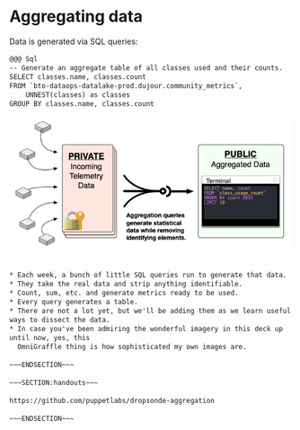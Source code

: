 <!SLIDE >
# Aggregating data

Data is generated via SQL queries:

    @@@ Sql
    -- Generate an aggregate table of all classes used and their counts.
    SELECT classes.name, classes.count
    FROM `bto-dataops-datalake-prod.dujour.community_metrics`,
        UNNEST(classes) as classes
    GROUP BY classes.name, classes.count

![aggregation](/_images/aggregation.png)

~~~SECTION:notes~~~

* Each week, a bunch of little SQL queries run to generate that data.
* They take the real data and strip anything identifiable.
* Count, sum, etc. and generate metrics ready to be used.
* Every query generates a table.
* There are not a lot yet, but we'll be adding them as we learn useful ways to dissect the data.
* In case you've been admiring the wonderful imagery in this deck up until now, yes, this
  OmniGraffle thing is how sophisticated my own images are.

~~~ENDSECTION~~~

~~~SECTION:handouts~~~

https://github.com/puppetlabs/dropsonde-aggregation

~~~ENDSECTION~~~
